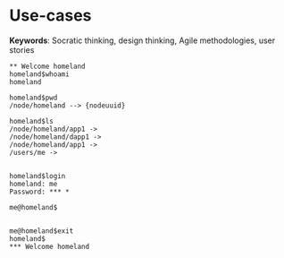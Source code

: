 # Use-cases

__Keywords__: Socratic thinking, design thinking, Agile methodologies, user stories

```
** Welcome homeland
homeland$whoami
homeland

homeland$pwd
/node/homeland --> {nodeuuid}

homeland$ls
/node/homeland/app1 ->
/node/homeland/dapp1 ->
/node/homeland/app1 ->
/users/me ->


homeland$login
homeland: me
Password: *** *

me@homeland$


me@homeland$exit
homeland$
*** Welcome homeland

```

